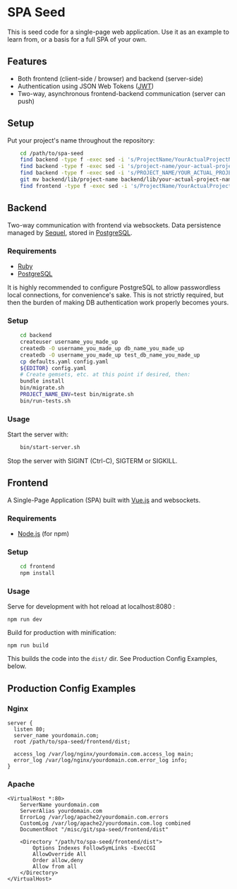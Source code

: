 # SPA Seed

This is seed code for a single-page web application.  Use it as an example to
learn from, or a basis for a full SPA of your own.

## Features

* Both frontend (client-side / browser) and backend (server-side)
* Authentication using JSON Web Tokens ([JWT](http://jwt.io/))
* Two-way, asynchronous frontend-backend communication (server can push)

## Setup

Put your project's name throughout the repository:

``` bash
    cd /path/to/spa-seed
    find backend -type f -exec sed -i 's/ProjectName/YourActualProjectName/g' {} +
    find backend -type f -exec sed -i 's/project-name/your-actual-project-name/g' {} +
    find backend -type f -exec sed -i 's/PROJECT_NAME/YOUR_ACTUAL_PROJECT_NAME/g' {} +
    git mv backend/lib/project-name backend/lib/your-actual-project-name
    find frontend -type f -exec sed -i 's/ProjectName/YourActualProjectName/g' {} +
```

## Backend

Two-way communication with frontend via websockets.
Data persistence managed by [Sequel](http://sequel.jeremyevans.net/), stored in
[PostgreSQL](http://www.postgresql.org/).

### Requirements

* [Ruby](https://www.ruby-lang.org/)
* [PostgreSQL](http://www.postgresql.org/)

It is highly recommended to configure PostgreSQL to allow passwordless local
connections, for convenience's sake.  This is not strictly required, but then
the burden of making DB authentication work properly becomes yours.

### Setup

``` bash
    cd backend
    createuser username_you_made_up
    createdb -O username_you_made_up db_name_you_made_up
    createdb -O username_you_made_up test_db_name_you_made_up
    cp defaults.yaml config.yaml
    ${EDITOR} config.yaml
    # Create gemsets, etc. at this point if desired, then:
    bundle install
    bin/migrate.sh
    PROJECT_NAME_ENV=test bin/migrate.sh
    bin/run-tests.sh
```

### Usage

Start the server with:

``` bash
    bin/start-server.sh
```

Stop the server with SIGINT (Ctrl-C), SIGTERM or SIGKILL.

## Frontend

A Single-Page Application (SPA) built with [Vue.js](http://vuejs.org/) and
websockets.

### Requirements

* [Node.js](https://nodejs.org/) (for npm)

### Setup

``` bash
    cd frontend
    npm install
```

### Usage

Serve for development with hot reload at localhost:8080 :

    npm run dev

Build for production with minification:

    npm run build

This builds the code into the `dist/` dir.  See Production Config Examples,
below.

## Production Config Examples

### Nginx

    server {
      listen 80;
      server_name yourdomain.com;
      root /path/to/spa-seed/frontend/dist;

      access_log /var/log/nginx/yourdomain.com.access_log main;
      error_log /var/log/nginx/yourdomain.com.error_log info;
    }

### Apache

    <VirtualHost *:80>
        ServerName yourdomain.com
        ServerAlias yourdomain.com
        ErrorLog /var/log/apache2/yourdomain.com.errors
        CustomLog /var/log/apache2/yourdomain.com.log combined
        DocumentRoot "/misc/git/spa-seed/frontend/dist"

        <Directory "/path/to/spa-seed/frontend/dist">
            Options Indexes FollowSymLinks -ExecCGI
            AllowOverride All
            Order allow,deny
            Allow from all
        </Directory>
    </VirtualHost>
